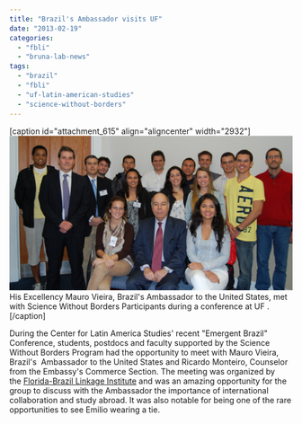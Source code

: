```yaml
---
title: "Brazil's Ambassador visits UF"
date: "2013-02-19"
categories: 
  - "fbli"
  - "bruna-lab-news"
tags: 
  - "brazil"
  - "fbli"
  - "uf-latin-american-studies"
  - "science-without-borders"
---
```


\[caption id="attachment\_615" align="aligncenter" width="2932"\][![His Excellency Mauro Vieira, Brazil's Ambassador to the United States, met with Science Without Borders Participants during a conference at UF . ](images/DSC_3904-e1361303251279.jpg)](http://brunalab.org/wp-content/uploads/2013/02/DSC_3904-e1361303251279.jpg) His Excellency Mauro Vieira, Brazil's Ambassador to the United States, met with Science Without Borders Participants during a conference at UF .\[/caption\]

During the Center for Latin America Studies' recent "Emergent Brazil" Conference, students, postdocs and faculty supported by the Science Without Borders Program had the opportunity to meet with Mauro Vieira, Brazil's  Ambassador to the United States and Ricardo Monteiro, Counselor from the Embassy's Commerce Section. The meeting was organized by the [Florida-Brazil Linkage Institute](http://www.floridabrazil.org) and was an amazing opportunity for the group to discuss with the Ambassador the importance of international collaboration and study abroad. It was also notable for being one of the rare opportunities to see Emilio wearing a tie.
